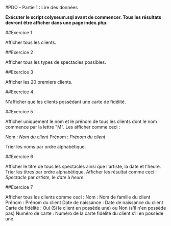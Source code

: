 #PDO - Partie 1 : Lire des données

**Exécuter le script colyseum.sql avant de commencer. Tous les résultats devront être afficher dans une page index.php.**

##Exercice 1

Afficher tous les clients.

##Exercice 2

Afficher tous les types de spectacles possibles.

##Exercice 3

Afficher les 20 premiers clients.

##Exercice 4

N'afficher que les clients possédant une carte de fidélité.

##Exercice 5

Afficher uniquement le nom et le prénom de tous les clients dont le nom commence par la lettre "M".
Les afficher comme ceci :

Nom : *Nom du client*
Prénom : *Prénom du client*

Trier les noms par ordre alphabétique.

##Exercice 6

Afficher le titre de tous les spectacles ainsi que l'artiste, la date et l'heure. Trier les titres par ordre alphabétique. Afficher les résultat comme ceci : *Spectacle* par *artiste*, le *date* à *heure*.

##Exercice 7

Afficher tous les clients comme ceci :
Nom : Nom de famille du client
Prénom : Prénom du client
Date de naissance : Date de naissance du client
Carte de fidélité : Oui (Si le client en possède une) ou Non (s'il n'en possède pas)
Numéro de carte : Numéro de la carte fidélité du client s'il en possède une.
